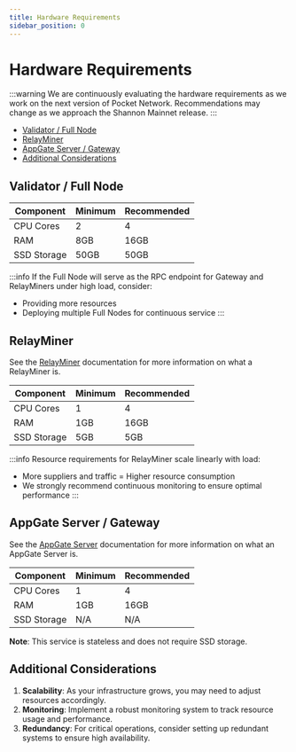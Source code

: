 ```yaml
---
title: Hardware Requirements
sidebar_position: 0
---
```


# Hardware Requirements <!-- omit in toc -->

:::warning
We are continuously evaluating the hardware requirements as we work on the next version of Pocket Network. Recommendations may change as we approach the Shannon Mainnet release.
:::

- [Validator / Full Node](#validator--full-node)
- [RelayMiner](#relayminer)
- [AppGate Server / Gateway](#appgate-server--gateway)
- [Additional Considerations](#additional-considerations)


## Validator / Full Node

| Component   | Minimum | Recommended |
| ----------- | ------- | ----------- |
| CPU Cores   | 2       | 4           |
| RAM         | 8GB     | 16GB        |
| SSD Storage | 50GB    | 50GB        |

:::info
If the Full Node will serve as the RPC endpoint for Gateway and RelayMiners under high load, consider:
- Providing more resources
- Deploying multiple Full Nodes for continuous service
:::


## RelayMiner

See the [RelayMiner](../../protocol/actors/appgate_server.md) documentation for more
information on what a RelayMiner is.

| Component   | Minimum | Recommended |
| ----------- | ------- | ----------- |
| CPU Cores   | 1       | 4           |
| RAM         | 1GB     | 16GB        |
| SSD Storage | 5GB     | 5GB         |

:::info
Resource requirements for RelayMiner scale linearly with load:
- More suppliers and traffic = Higher resource consumption
- We strongly recommend continuous monitoring to ensure optimal performance
:::


## AppGate Server / Gateway

See the [AppGate Server](../../protocol/actors/appgate_server.md) documentation for more
information on what an AppGate Server is.

| Component   | Minimum | Recommended |
| ----------- | ------- | ----------- |
| CPU Cores   | 1       | 4           |
| RAM         | 1GB     | 16GB        |
| SSD Storage | N/A     | N/A         |

**Note**: This service is stateless and does not require SSD storage.

## Additional Considerations

1. **Scalability**: As your infrastructure grows, you may need to adjust resources accordingly.
2. **Monitoring**: Implement a robust monitoring system to track resource usage and performance.
3. **Redundancy**: For critical operations, consider setting up redundant systems to ensure high availability.
